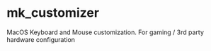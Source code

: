 # mk_customizer
MacOS Keyboard and Mouse customization. For gaming / 3rd party hardware configuration
